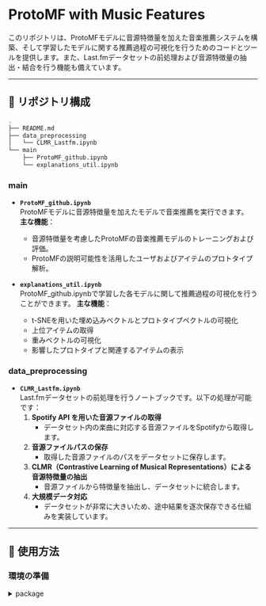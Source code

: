 # ProtoMF with Music Features

このリポジトリは、ProtoMFモデルに音源特徴量を加えた音楽推薦システムを構築、そして学習したモデルに関する推薦過程の可視化を行うためのコードとツールを提供します。また、Last.fmデータセットの前処理および音源特徴量の抽出・結合を行う機能も備えています。

---

## 📂 リポジトリ構成
```bash
.
├── README.md
├── data_preprocessing
│   └── CLMR_Lastfm.ipynb
└── main
    ├── ProtoMF_github.ipynb
    └── explanations_util.ipynb
```

### **main**
- **`ProtoMF_github.ipynb`**  
  ProtoMFモデルに音源特徴量を加えたモデルで音楽推薦を実行できます。  
  **主な機能**：
  - 音源特徴量を考慮したProtoMFの音楽推薦モデルのトレーニングおよび評価。
  - ProtoMFの説明可能性を活用したユーザおよびアイテムのプロトタイプ解析。

- **`explanations_util.ipynb`**  
  ProtoMF_github.ipynbで学習した各モデルに関して推薦過程の可視化を行うことができます。
  **主な機能**：
  -  t-SNEを用いた埋め込みベクトルとプロトタイプベクトルの可視化
  -  上位アイテムの取得
  -  重みベクトルの可視化
  -  影響したプロトタイプと関連するアイテムの表示

### **data_preprocessing**
- **`CLMR_Lastfm.ipynb`**  
  Last.fmデータセットの前処理を行うノートブックです。以下の処理が可能です：  
  1. **Spotify API を用いた音源ファイルの取得**  
     - データセット内の楽曲に対応する音源ファイルをSpotifyから取得します。
  2. **音源ファイルパスの保存**  
     - 取得した音源ファイルのパスをデータセットに保存します。
  3. **CLMR（Contrastive Learning of Musical Representations）による音源特徴量の抽出**  
     - 音源ファイルから特徴量を抽出し、データセットに統合します。
  4. **大規模データ対応**  
     - データセットが非常に大きいため、途中結果を逐次保存できる仕組みを実装しています。

---

## 🚀 使用方法

### 環境の準備


<details><summary>package</summary><div>

```
ーーーーーーーーーー
requirements
ProtoMF_github.ipynbに従ってインストールしてください
```bash
!pip install accelerate==0.34.2 \
            arviz==0.19 \
            autograd==1.7.0 \
            bigframes==1.18.0 \
            dask==2024.8.0 \
            distributed==2024.8.0 \
            duckdb==1.1.0 \
            earthengine-api==1.0.0 \
            flax==0.8.5 \
            gdown==5.2.0 \
            geemap==0.34.3 \
            geopandas==1.0.1 \
            google-cloud-aiplatform==1.67.1 \
            google-cloud-bigquery-storage==2.26.0 \
            holidays==0.57 \
            huggingface-hub==0.24.7 \
            ibis-framework==9.2.0 \
            jax==0.4.33 \
            jaxlib==0.4.33 \
            kagglehub==0.3.0 \
            lightgbm==4.5.0 \
            matplotlib-venn==1.1.1 \
            mizani==0.11.4 \
            Pillow==10.4.0 \
            plotly==5.24.1 \
            plotnine==0.13.6 \
            polars==1.6.0 \
            progressbar2==4.5.0 \
            PyDrive2==1.20.0 \
            pymc==5.16.2 \
            pytensor==2.25.4 \
            scikit-image==0.24.0 \
            scikit-learn==1.5.2 \
            torch==2.4.1 \
            torchaudio==2.4.1 \
            torchvision==0.19.1 \
            transformers==4.44.2 \
            urllib3==2.2.3 \
            xarray==2024.9.0
```
wandb 0.19.4
ray 2.41.0
2025/2/19時点での最新バージョンを使用しています．
ーーーーーーーーーーー
 
```

</div></details>

### 音源特徴量を含む音楽推薦モデルの実行
1. `main`フォルダに移動します。
2. `ProtoMF_github.ipynb` を開き、セルを順に実行します。
3. データセットと音源特徴量を利用した音楽推薦システムを構築できます。

### データセットの前処理と音源特徴量の抽出
1. `data_preprocessing`フォルダに移動します。
2. `CLMR_Lastfm.ipynb` を開き、セルを順に実行します。
   - Spotify APIの認証情報が必要です。APIキーを取得し、ノートブック内に設定してください。
3. 前処理結果は逐次保存されるため、処理が中断しても再開可能です。

---

# Note
データセットリンク
> https://drive.google.com/drive/folders/1OpHFcvizYaG1ELiK2ynrTaIy6_n8tOfS?usp=share_link

## ⚠️ 注意事項
- **Spotify API** の使用には認証情報が必要です。APIキーの取得方法は[Spotify for Developers](https://developer.spotify.com/)を参照してください。
- データセットサイズが非常に大きいため、処理には時間とディスク容量が必要です。

# Author

<!--作成情報を列挙-->
* 岡畑　優佑
* 同志社大学 理工学部 インテリジェント情報工学科 知的システムデザイン研究室
* okahata.yusuke@mikilab.doshishs.ac.jp

